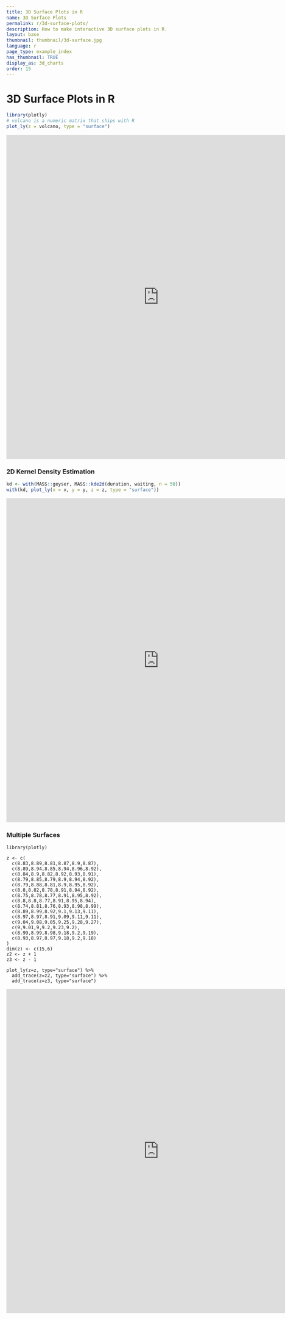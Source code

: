 ```yaml
---
title: 3D Surface Plots in R
name: 3D Surface Plots
permalink: r/3d-surface-plots/
description: How to make interactive 3D surface plots in R.
layout: base
thumbnail: thumbnail/3d-surface.jpg
language: r
page_type: example_index
has_thumbnail: TRUE
display_as: 3d_charts
order: 15
---
```



# 3D Surface Plots in R


```r
library(plotly)
# volcano is a numeric matrix that ships with R
plot_ly(z = volcano, type = "surface")
```

<iframe height="850" id="igraph" scrolling="no" seamless="seamless" src="https://plot.ly/~RPlotBot/171.embed" width="800" frameBorder="0"></iframe>

### 2D Kernel Density Estimation


```r
kd <- with(MASS::geyser, MASS::kde2d(duration, waiting, n = 50))
with(kd, plot_ly(x = x, y = y, z = z, type = "surface"))
```

<iframe height="850" id="igraph" scrolling="no" seamless="seamless" src="https://plot.ly/~RPlotBot/173.embed" width="800" frameBorder="0"></iframe>


### Multiple Surfaces

```{r, message=FALSE, heigh=850}
library(plotly)

z <- c(
  c(8.83,8.89,8.81,8.87,8.9,8.87),
  c(8.89,8.94,8.85,8.94,8.96,8.92),
  c(8.84,8.9,8.82,8.92,8.93,8.91),
  c(8.79,8.85,8.79,8.9,8.94,8.92),
  c(8.79,8.88,8.81,8.9,8.95,8.92),
  c(8.8,8.82,8.78,8.91,8.94,8.92),
  c(8.75,8.78,8.77,8.91,8.95,8.92),
  c(8.8,8.8,8.77,8.91,8.95,8.94),
  c(8.74,8.81,8.76,8.93,8.98,8.99),
  c(8.89,8.99,8.92,9.1,9.13,9.11),
  c(8.97,8.97,8.91,9.09,9.11,9.11),
  c(9.04,9.08,9.05,9.25,9.28,9.27),
  c(9,9.01,9,9.2,9.23,9.2),
  c(8.99,8.99,8.98,9.18,9.2,9.19),
  c(8.93,8.97,8.97,9.18,9.2,9.18)
)
dim(z) <- c(15,6)
z2 <- z + 1
z3 <- z - 1

plot_ly(z=z, type="surface") %>%
  add_trace(z=z2, type="surface") %>%
  add_trace(z=z3, type="surface")
```
<iframe width="800" height="850", id="igraph", frameborder="0" scrolling="no" src="https://plot.ly/~RPlotBot/2877.embed"></iframe>